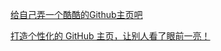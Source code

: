 [给自己弄一个酷酷的Github主页吧](https://blog.csdn.net/sinat_23133783/article/details/107643656)

[打造个性化的 GitHub 主页，让别人看了眼前一亮！](https://segmentfault.com/a/1190000040248192)